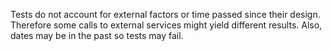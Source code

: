 Tests do not account for external factors or time passed since their design.
Therefore some calls to external services might yield different results.
Also, dates may be in the past so tests may fail.